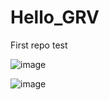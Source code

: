 # Hello_GRV
First repo test

![image](https://github.com/user-attachments/assets/819a5b02-2c43-446d-8bff-c6c2e3bf0a19)

![image](https://github.com/user-attachments/assets/11181f2c-549c-40ac-9690-70eaa46a9bd6)
